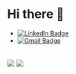 # Hi there 👋

<!--
Here are some ideas to get you started:

- 🔭 I’m currently working on ...
- 🌱 I’m currently learning ...
- 👯 I’m looking to collaborate on ...
- 🤔 I’m looking for help with ...
- 💬 Ask me about ...
- 📫 How to reach me: ...
- 😄 Pronouns: ...
- ⚡ Fun fact: ...
-->

- [![LinkedIn Badge](https://img.shields.io/badge/-Wesley%20Guerra-blue?style=flat-square&logo=Linkedin&logoColor=white&link=https:https://www.linkedin.com/in/wesleyguerra09)](https://https://www.linkedin.com/in/wesleyguerra09)
- [![Gmail Badge](https://img.shields.io/badge/-wesleyguerra9gmail.com-c14438?style=flat-square&logo=Gmail&logoColor=white&link=mailto:wesleyguerra9gmail.com)](mailto:wesleyguerra9gmail.com)


## <img align="center" src="https://github-readme-stats.vercel.app/api?username=wesleygmssa&count_private=true&show_icons=true&theme=radical" />  <img align="center" src="https://github-readme-stats.vercel.app/api/top-langs/?username=wesleygmssa&theme=tokyonight&layout=default" />

<!--
**CoderTayrone/CoderTayrone** is a ✨ _special_ ✨ repository because its `README.md` (this file) appears on your GitHub profile.
